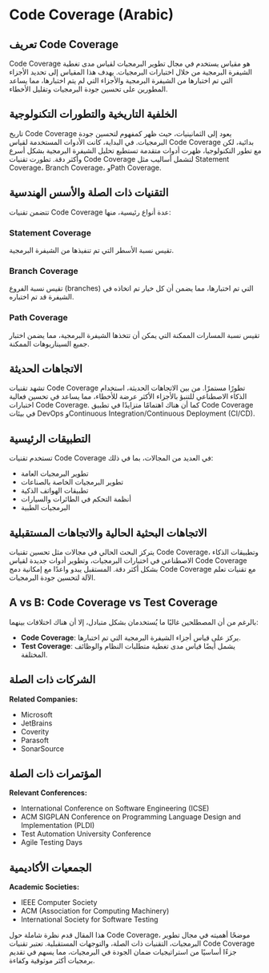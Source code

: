 # Code Coverage (Arabic)

## تعريف Code Coverage
Code Coverage هو مقياس يستخدم في مجال تطوير البرمجيات لقياس مدى تغطية الشيفرة البرمجية من خلال اختبارات البرمجيات. يهدف هذا المقياس إلى تحديد الأجزاء التي تم اختبارها من الشيفرة البرمجية والأجزاء التي لم يتم اختبارها، مما يساعد المطورين على تحسين جودة البرمجيات وتقليل الأخطاء.

## الخلفية التاريخية والتطورات التكنولوجية
تاريخ Code Coverage يعود إلى الثمانينيات، حيث ظهر كمفهوم لتحسين جودة البرمجيات. في البداية، كانت الأدوات المستخدمة لقياس Code Coverage بدائية، لكن مع تطور التكنولوجيا، ظهرت أدوات متقدمة تستطيع تحليل الشيفرة البرمجية بشكل أسرع وأكثر دقة. تطورت تقنيات Code Coverage لتشمل أساليب مثل Statement Coverage، Branch Coverage، وPath Coverage.

## التقنيات ذات الصلة والأسس الهندسية
تتضمن تقنيات Code Coverage عدة أنواع رئيسية، منها:

### Statement Coverage
تقيس نسبة الأسطر التي تم تنفيذها من الشيفرة البرمجية.

### Branch Coverage
تقيس نسبة الفروع (branches) التي تم اختبارها، مما يضمن أن كل خيار تم اتخاذه في الشيفرة قد تم اختباره.

### Path Coverage
تقيس نسبة المسارات الممكنة التي يمكن أن تتخذها الشيفرة البرمجية، مما يضمن اختبار جميع السيناريوهات الممكنة.

## الاتجاهات الحديثة
تشهد تقنيات Code Coverage تطورًا مستمرًا. من بين الاتجاهات الحديثة، استخدام الذكاء الاصطناعي للتنبؤ بالأجزاء الأكثر عرضة للأخطاء، مما يساعد في تحسين فعالية اختبارات Code Coverage. كما أن هناك اهتمامًا متزايدًا في تطبيق Code Coverage في بيئات DevOps وContinuous Integration/Continuous Deployment (CI/CD).

## التطبيقات الرئيسية
تستخدم تقنيات Code Coverage في العديد من المجالات، بما في ذلك:

- تطوير البرمجيات العامة
- تطوير البرمجيات الخاصة بالصناعات
- تطبيقات الهواتف الذكية
- أنظمة التحكم في الطائرات والسيارات
- البرمجيات الطبية

## الاتجاهات البحثية الحالية والاتجاهات المستقبلية
يتركز البحث الحالي في مجالات مثل تحسين تقنيات Code Coverage، وتطبيقات الذكاء الاصطناعي في اختبارات البرمجيات، وتطوير أدوات جديدة لقياس Code Coverage بشكل أكثر دقة. المستقبل يبدو واعدًا مع إمكانية دمج Code Coverage مع تقنيات تعلم الآلة لتحسين جودة البرمجيات.

## A vs B: Code Coverage vs Test Coverage
بالرغم من أن المصطلحين غالبًا ما يُستخدمان بشكل متبادل، إلا أن هناك اختلافات بينهما:

- **Code Coverage**: يركز على قياس أجزاء الشيفرة البرمجية التي تم اختبارها.
- **Test Coverage**: يشمل أيضًا قياس مدى تغطية متطلبات النظام والوظائف المختلفة.

## الشركات ذات الصلة
**Related Companies:**
- Microsoft
- JetBrains
- Coverity
- Parasoft
- SonarSource

## المؤتمرات ذات الصلة
**Relevant Conferences:**
- International Conference on Software Engineering (ICSE)
- ACM SIGPLAN Conference on Programming Language Design and Implementation (PLDI)
- Test Automation University Conference
- Agile Testing Days

## الجمعيات الأكاديمية
**Academic Societies:**
- IEEE Computer Society
- ACM (Association for Computing Machinery)
- International Society for Software Testing

هذا المقال قدم نظرة شاملة حول Code Coverage، موضحًا أهميته في مجال تطوير البرمجيات، التقنيات ذات الصلة، والتوجهات المستقبلية. تعتبر تقنيات Code Coverage جزءًا أساسيًا من استراتيجيات ضمان الجودة في البرمجيات، مما يسهم في تقديم برمجيات أكثر موثوقية وكفاءة.